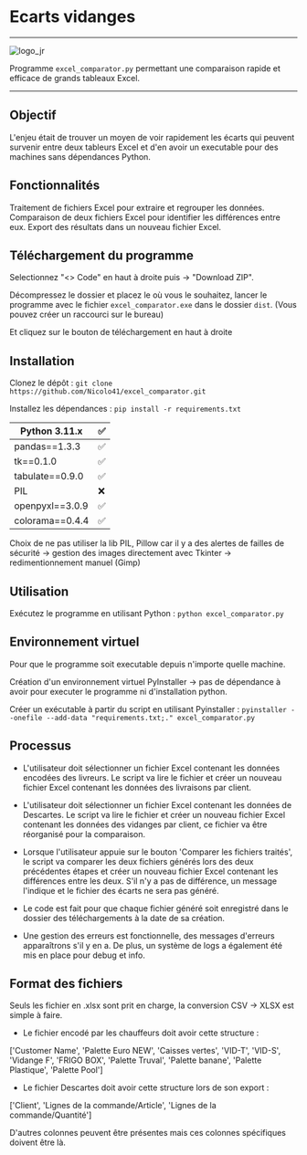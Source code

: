 # Ecarts vidanges
***
![logo_jr](https://github.com/Nicolo41/excel_comparator/assets/72193849/4d269ab8-575b-4c21-9807-e826af440e03)


Programme `excel_comparator.py` permettant une comparaison rapide et efficace de grands tableaux Excel.
***
## Objectif
L'enjeu était de trouver un moyen de voir rapidement les écarts qui peuvent survenir entre deux tableurs Excel et d'en avoir un executable pour des machines sans dépendances Python.

## Fonctionnalités
Traitement de fichiers Excel pour extraire et regrouper les données.
Comparaison de deux fichiers Excel pour identifier les différences entre eux.
Export des résultats dans un nouveau fichier Excel.
## Téléchargement du programme
Selectionnez "<> Code" en haut à droite puis -> "Download ZIP".

Décompressez le dossier et placez le où vous le souhaitez, lancer le programme avec le fichier `excel_comparator.exe` dans le dossier `dist`.
(Vous pouvez créer un raccourci sur le bureau)

Et cliquez sur le bouton de téléchargement en haut à droite
## Installation
Clonez le dépôt : `git clone https://github.com/Nicolo41/excel_comparator.git`

Installez les dépendances : `pip install -r requirements.txt`

| Python 3.11.x   | :white_check_mark: |
| ----------------| ------------------ |
| pandas==1.3.3   | :white_check_mark: |
| tk==0.1.0       | :white_check_mark: |
| tabulate==0.9.0 | :white_check_mark: |
| PIL             | :x:                |
| openpyxl==3.0.9 | :white_check_mark: |
| colorama==0.4.4 | :white_check_mark: |

Choix de ne pas utiliser la lib PIL, Pillow car il y a des alertes de failles de sécurité -> gestion des images directement avec Tkinter -> redimentionnement manuel (Gimp)

## Utilisation
Exécutez le programme en utilisant Python : `python excel_comparator.py`


## Environnement virtuel
Pour que le programme soit executable depuis n'importe quelle machine.

Création d'un environnement virtuel PyInstaller -> pas de dépendance à avoir pour executer le programme ni d'installation python.

Créer un exécutable à partir du script en utilisant Pyinstaller : `pyinstaller --onefile --add-data "requirements.txt;." excel_comparator.py`
## Processus
- L'utilisateur doit sélectionner un fichier Excel contenant les données encodées des livreurs. Le script va lire le fichier et créer un nouveau fichier Excel contenant les données des livraisons par client.

- L'utilisateur doit sélectionner un fichier Excel contenant les données de Descartes. Le script va lire le fichier et créer un nouveau fichier Excel contenant les données des vidanges par client, ce fichier va être réorganisé pour la comparaison.

- Lorsque l'utilisateur appuie sur le bouton 'Comparer les fichiers traités', le script va comparer les deux fichiers générés lors des deux précédentes étapes et créer un nouveau fichier Excel contenant les différences entre les deux. S'il n'y a pas de différence, un message l'indique et le fichier des écarts ne sera pas généré.

- Le code est fait pour que chaque fichier généré soit enregistré dans le dossier des téléchargements à la date de sa création.

- Une gestion des erreurs est fonctionnelle, des messages d'erreurs apparaîtrons s'il y en a. De plus, un système de logs a également été mis en place pour debug et info.
## Format des fichiers
Seuls les fichier en .xlsx sont prit en charge, la conversion CSV -> XLSX est simple à faire.

- Le fichier encodé par les chauffeurs doit avoir cette structure : 

['Customer Name', 'Palette Euro NEW', 'Caisses vertes', 'VID-T', 'VID-S', 'Vidange F', 'FRIGO BOX', 'Palette Truval', 'Palette banane', 'Palette Plastique', 'Palette Pool']

- Le fichier Descartes doit avoir cette structure lors de son export : 

['Client', 'Lignes de la commande/Article', 'Lignes de la commande/Quantité']

D'autres colonnes peuvent être présentes mais ces colonnes spécifiques doivent être là.
